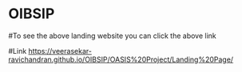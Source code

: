 # OIBSIP

#To see the above landing website you can click the above link

#Link
https://veerasekar-ravichandran.github.io/OIBSIP/OASIS%20Project/Landing%20Page/
